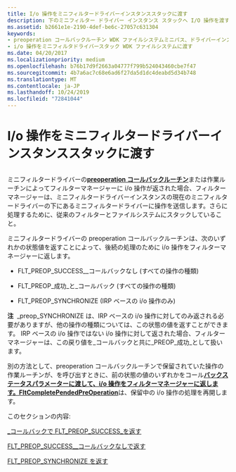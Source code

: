 ```yaml
---
title: I/o 操作をミニフィルタードライバーインスタンススタックに渡す
description: 下のミニフィルター ドライバー インスタンス スタックへ I/O 操作を渡す
ms.assetid: b2661e1e-2190-4def-be6c-27057c631304
keywords:
- preoperation コールバックルーチン WDK ファイルシステムミニパス、ドライバーインスタンススタックの引き渡し
- i/o 操作をミニフィルタドライバースタック WDK ファイルシステムに渡す
ms.date: 04/20/2017
ms.localizationpriority: medium
ms.openlocfilehash: b76b17d9f2663a04777f799b524043460cbe7f47
ms.sourcegitcommit: 4b7a6ac7c68e6ad6f27da5d1dc4deabd5d34b748
ms.translationtype: MT
ms.contentlocale: ja-JP
ms.lasthandoff: 10/24/2019
ms.locfileid: "72841044"
---
```

# <a name="passing-io-operations-down-the-minifilter-driver-instance-stack"></a>I/o 操作をミニフィルタードライバーインスタンススタックに渡す


## <span id="ddk_passing_an_io_operation_down_the_minifilter_instance_stack_if"></span><span id="DDK_PASSING_AN_IO_OPERATION_DOWN_THE_MINIFILTER_INSTANCE_STACK_IF"></span>


ミニフィルタードライバーの[**preoperation コールバックルーチン**](https://docs.microsoft.com/windows-hardware/drivers/ddi/fltkernel/nc-fltkernel-pflt_pre_operation_callback)または作業ルーチンによってフィルターマネージャーに i/o 操作が返された場合、フィルターマネージャーは、ミニフィルタードライバーインスタンスの現在のミニフィルタードライバーの下にあるミニフィルタードライバーに操作を送信します。さらに処理するために、従来のフィルターとファイルシステムにスタックしていること。

ミニフィルタードライバーの preoperation コールバックルーチンは、次のいずれかの状態値を返すことによって、後続の処理のために i/o 操作をフィルターマネージャーに返します。

-   FLT\_PREOP\_SUCCESS\_\_コールバックなし (すべての操作の種類)

-   FLT\_PREOP\_成功\_と\_コールバック (すべての操作の種類)

-   FLT\_PREOP\_SYNCHRONIZE (IRP ベースの i/o 操作のみ)

**注**  \_preop\_SYNCHRONIZE は、IRP ベースの i/o 操作に対してのみ返される必要がありますが、他の操作の種類については、この状態の値を返すことができます。 IRP ベースの i/o 操作ではない i/o 操作に対して返された場合、フィルターマネージャーは、この戻り値を\_コールバックと共に\_PREOP\_成功\_として扱います。

 

別の方法として、preoperation コールバックルーチンで保留されていた操作の作業ルーチンが、を呼び出すときに、前の状態の値のいずれかをコール[**バックステータスパラメーターに渡して、i/o 操作をフィルターマネージャーに返します。FltCompletePendedPreOperation**](https://docs.microsoft.com/windows-hardware/drivers/ddi/fltkernel/nf-fltkernel-fltcompletependedpreoperation)は、保留中の i/o 操作の処理を再開します。

このセクションの内容:

[\_コールバックで FLT\_PREOP\_SUCCESS\_を返す](returning-flt-preop-success-with-callback.md)

[FLT\_PREOP\_SUCCESS\_\_コールバックなしで返す](returning-flt-preop-success-no-callback.md)

[FLT\_PREOP\_SYNCHRONIZE を返す](returning-flt-preop-synchronize.md)

 

 




